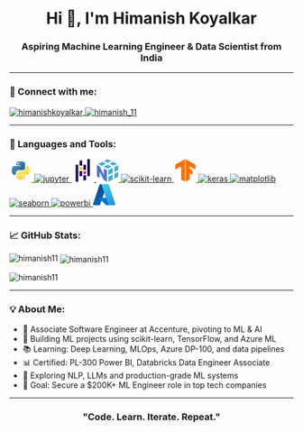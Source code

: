 <h1 align="center">Hi 👋, I'm Himanish Koyalkar</h1>
<h3 align="center">Aspiring Machine Learning Engineer & Data Scientist from India</h3>

---

<h3 align="left">🔗 Connect with me:</h3>
<p align="left">
  <a href="https://linkedin.com/in/himanishkoyalkar" target="blank">
    <img align="center" src="https://raw.githubusercontent.com/rahuldkjain/github-profile-readme-generator/master/src/images/icons/Social/linked-in-alt.svg" alt="himanishkoyalkar" height="30" width="40" />
  </a>
  <a href="https://www.leetcode.com/himanish_11" target="blank">
    <img align="center" src="https://raw.githubusercontent.com/rahuldkjain/github-profile-readme-generator/master/src/images/icons/Social/leet-code.svg" alt="himanish_11" height="30" width="40" />
  </a>
</p>

---

<h3 align="left">🧠 Languages and Tools:</h3>
<p align="left">
  <a href="https://www.python.org" target="_blank" rel="noreferrer">
    <img src="https://raw.githubusercontent.com/devicons/devicon/master/icons/python/python-original.svg" alt="python" width="40" height="40"/>
  </a>
  <a href="https://jupyter.org/" target="_blank" rel="noreferrer">
    <img src="https://upload.wikimedia.org/wikipedia/commons/3/38/Jupyter_logo.svg" alt="jupyter" width="40" height="40"/>
  </a>
  <a href="https://pandas.pydata.org/" target="_blank" rel="noreferrer">
    <img src="https://raw.githubusercontent.com/devicons/devicon/master/icons/pandas/pandas-original.svg" alt="pandas" width="40" height="40"/>
  </a>
  <a href="https://numpy.org/" target="_blank" rel="noreferrer">
    <img src="https://raw.githubusercontent.com/devicons/devicon/master/icons/numpy/numpy-original.svg" alt="numpy" width="40" height="40"/>
  </a>
  <a href="https://scikit-learn.org/" target="_blank" rel="noreferrer">
    <img src="https://upload.wikimedia.org/wikipedia/commons/0/05/Scikit_learn_logo_small.svg" alt="scikit-learn" width="40" height="40"/>
  </a>
  <a href="https://www.tensorflow.org/" target="_blank" rel="noreferrer">
    <img src="https://raw.githubusercontent.com/devicons/devicon/master/icons/tensorflow/tensorflow-original.svg" alt="tensorflow" width="40" height="40"/>
  </a>
  <a href="https://keras.io/" target="_blank" rel="noreferrer">
    <img src="https://upload.wikimedia.org/wikipedia/commons/a/ae/Keras_logo.svg" alt="keras" width="40" height="40"/>
  </a>
  <a href="https://matplotlib.org/" target="_blank" rel="noreferrer">
    <img src="https://upload.wikimedia.org/wikipedia/commons/8/84/Matplotlib_icon.svg" alt="matplotlib" width="40" height="40"/>
  </a>
  <a href="https://seaborn.pydata.org/" target="_blank" rel="noreferrer">
    <img src="https://seaborn.pydata.org/_static/logo-wide-lightbg.svg" alt="seaborn" width="80" height="40"/>
  </a>
  <a href="https://powerbi.microsoft.com/" target="_blank" rel="noreferrer">
    <img src="https://seeklogo.com/images/M/microsoft-power-bi-logo-E4BE257365-seeklogo.com.png" alt="powerbi" width="40" height="40"/>
  </a>
  <a href="https://azure.microsoft.com/" target="_blank" rel="noreferrer">
    <img src="https://raw.githubusercontent.com/devicons/devicon/master/icons/azure/azure-original.svg" alt="azure" width="40" height="40"/>
  </a>
</p>

---

<h3 align="left">📈 GitHub Stats:</h3>

<p><img align="left" src="https://github-readme-stats.vercel.app/api/top-langs?username=himanish11&show_icons=true&locale=en&layout=compact" alt="himanish11" /></p>

<p>&nbsp;<img align="center" src="https://github-readme-stats.vercel.app/api?username=himanish11&show_icons=true&locale=en" alt="himanish11" /></p>

<p><img align="center" src="https://github-readme-streak-stats.herokuapp.com/?user=himanish11&" alt="himanish11" /></p>

---

<h3 align="left">💡 About Me:</h3>

- 🔭 Associate Software Engineer at Accenture, pivoting to ML & AI  
- 🤖 Building ML projects using scikit-learn, TensorFlow, and Azure ML  
- 📚 Learning: Deep Learning, MLOps, Azure DP-100, and data pipelines  
- 📊 Certified: PL-300 Power BI, Databricks Data Engineer Associate  
- 🌱 Exploring NLP, LLMs and production-grade ML systems  
- 💼 Goal: Secure a $200K+ ML Engineer role in top tech companies

---

<h3 align="center">"Code. Learn. Iterate. Repeat."</h3>

